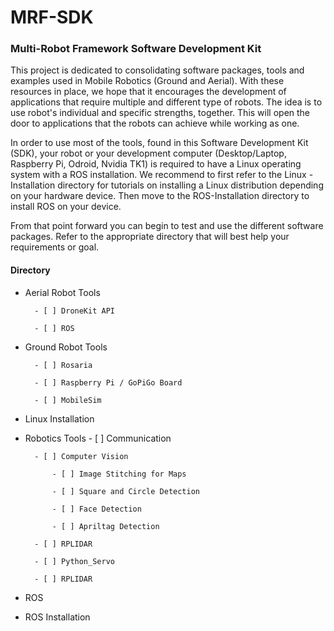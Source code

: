 # MRF-SDK
### Multi-Robot Framework Software Development Kit

This project is dedicated to consolidating software packages, tools and examples used in Mobile Robotics (Ground and Aerial). With these resources in place, we hope that it encourages the development of applications that require multiple and different type of robots. The idea is to use robot's individual and specific strengths, together. This will open the door to applications that the robots can achieve while working as one.

In order to use most of the tools, found in this Software Development Kit (SDK), your robot or your development computer (Desktop/Laptop, Raspberry Pi, Odroid, Nvidia TK1) is required to have a Linux operating system with a ROS installation. We recommend to first refer to the Linux - Installation directory for tutorials on installing a Linux distribution depending on your hardware device. Then move to the ROS-Installation directory to install ROS on your device. 

From that point forward you can begin to test and use the different software packages. Refer to the appropriate directory that will best help your requirements or goal.


#### Directory

- Aerial Robot Tools

		- [ ] DroneKit API

		- [ ] ROS

- Ground Robot Tools

		- [ ] Rosaria

		- [ ] Raspberry Pi / GoPiGo Board

		- [ ] MobileSim

- Linux Installation

- Robotics Tools
		- [ ] Communication

		- [ ] Computer Vision

			- [ ] Image Stitching for Maps

			- [ ] Square and Circle Detection

			- [ ] Face Detection

			- [ ] Apriltag Detection

		- [ ] RPLIDAR

		- [ ] Python_Servo

		- [ ] RPLIDAR

- ROS

- ROS Installation

